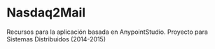 # Nasdaq2Mail
Recursos para la aplicación basada en AnypointStudio. Proyecto para Sistemas Distribuidos (2014-2015)
